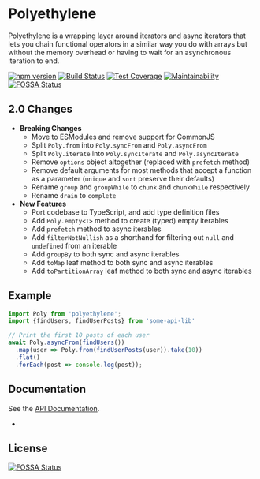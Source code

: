 # Polyethylene

Polyethylene is a wrapping layer around iterators and async iterators that lets you chain
functional operators in a similar way you do with arrays but without the memory overhead or having
to wait for an asynchronous iteration to end.

[![npm version](
https://img.shields.io/npm/v/polyethylene.svg
)](https://www.npmjs.com/package/polyethylene)
[![Build Status](
https://img.shields.io/travis/Darkhogg/polyethylene.svg
)](https://travis-ci.org/Darkhogg/polyethylene)
[![Test Coverage](https://img.shields.io/codeclimate/coverage/Darkhogg/polyethylene.svg)](https://codeclimate.com/github/Darkhogg/polyethylene)
[![Maintainability](https://img.shields.io/codeclimate/maintainability/Darkhogg/polyethylene.svg)](https://codeclimate.com/github/Darkhogg/polyethylene)
[![FOSSA Status](https://app.fossa.io/api/projects/git%2Bgithub.com%2FDarkhogg%2Fpolyethylene.svg?type=shield)](https://app.fossa.io/projects/git%2Bgithub.com%2FDarkhogg%2Fpolyethylene?ref=badge_shield)


## 2.0 Changes

  - **Breaking Changes**
    - Move to ESModules and remove support for CommonJS
    - Split `Poly.from` into `Poly.syncFrom` and `Poly.asyncFrom`
    - Split `Poly.iterate` into `Poly.syncIterate` and `Poly.asyncIterate`
    - Remove `options` object altogether (replaced with `prefetch` method)
    - Remove default arguments for most methods that accept a function as a parameter (`unique` and `sort` preserve their defaults)
    - Rename `group` and `groupWhile` to `chunk` and `chunkWhile` respectively
    - Rename `drain` to `complete`
  - **New Features**
    - Port codebase to TypeScript, and add type definition files
    - Add `Poly.empty<T>` method to create (typed) empty iterables
    - Add `prefetch` method to async iterables
    - Add `filterNotNullish` as a shorthand for filtering out `null` and `undefined` from an iterable
    - Add `groupBy` to both sync and async iterables
    - Add `toMap` leaf method to both sync and async iterables
    - Add `toPartitionArray` leaf method to both sync and async iterables

## Example

```typescript
import Poly from 'polyethylene';
import {findUsers, findUserPosts} from 'some-api-lib'

// Print the first 10 posts of each user
await Poly.asyncFrom(findUsers())
  .map(user => Poly.from(findUserPosts(user)).take(10))
  .flat()
  .forEach(post => console.log(post));
```


## Documentation

See the [API Documentation][docs].

  - [docs]: ./blob/main/docs/polyathylene.md


## License
[![FOSSA Status](https://app.fossa.io/api/projects/git%2Bgithub.com%2FDarkhogg%2Fpolyethylene.svg?type=large)](https://app.fossa.io/projects/git%2Bgithub.com%2FDarkhogg%2Fpolyethylene?ref=badge_large)
